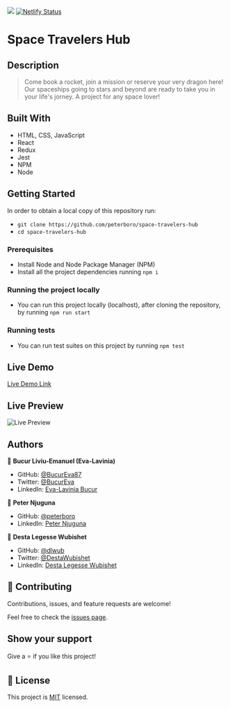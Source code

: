 ![](https://img.shields.io/badge/Microverse-blueviolet)
[![Netlify Status](https://api.netlify.com/api/v1/badges/e6847a02-055a-4bae-93e4-f894dfcb91a3/deploy-status)](https://app.netlify.com/sites/space-travellers-hub-desta-eva-peter/deploys)

# Space Travelers Hub

## Description

> Come book a rocket, join a mission or reserve your very dragon here! Our spaceships going to stars and beyond are ready to take you in your life's jorney. A project for any space lover!

## Built With

- HTML, CSS, JavaScript
- React
- Redux
- Jest
- NPM
- Node

## Getting Started

In order to obtain a local copy of this repository run:

- `git clone https://github.com/peterboro/space-travelers-hub`
- `cd space-travelers-hub`

### Prerequisites

- Install Node and Node Package Manager (NPM)
- Install all the project dependencies running `npm i`

### Running the project locally

- You can run this project locally (localhost), after cloning the repository, by running `npm run start`

### Running tests

- You can run test suites on this project by running `npm test`

## Live Demo

[Live Demo Link](https://deploy-preview-33--space-travellers-hub-desta-eva-peter.netlify.app/)

## Live Preview

![Live Preview](https://i.postimg.cc/RhPr7nqj/Screenshot-from-2022-10-05-12-01-35.png)

## Authors

👤 **Bucur Liviu-Emanuel (Eva-Lavinia)**

- GitHub: [@BucurEva87](https://github.com/BucurEva87)
- Twitter: [@BucurEva](https://twitter.com/BucurEva)
- LinkedIn: [Eva-Lavinia Bucur](https://www.linkedin.com/in/eva-lavinia-bucur-89626b1b7)

👤 **Peter Njuguna**

- GitHub: [@peterboro](https://github.com/peterboro)
- LinkedIn: [Peter Njuguna](https://www.linkedin.com/in/peter-n-3bb940122/)

👤 **Desta Legesse Wubishet**

- GitHub: [@dlwub](https://github.com/dlwub)
- Twitter: [@DestaWubishet](https://twitter.com/DestaWubishet)
- LinkedIn: [Desta Legesse Wubishet](linkedin.com/in/desta-legesse-w-509844213/) 

## 🤝 Contributing

Contributions, issues, and feature requests are welcome!

Feel free to check the [issues page](../../issues/).

## Show your support

Give a ⭐️ if you like this project!

## 📝 License

This project is [MIT](./LICENSE) licensed.
